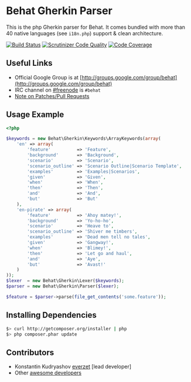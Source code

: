 Behat Gherkin Parser
====================

This is the php Gherkin parser for Behat. It comes bundled with more than 40 native languages
(see `i18n.php`) support & clean architecture.

[![Build Status](https://travis-ci.org/Behat/Gherkin.svg?branch=master)](https://travis-ci.org/Behat/Gherkin)
[![Scrutinizer Code Quality](https://scrutinizer-ci.com/g/Behat/Gherkin/badges/quality-score.png?s=04d9d0237c89f4c45a94ba5304234db861dfd036)](https://scrutinizer-ci.com/g/Behat/Gherkin/)
[![Code Coverage](https://scrutinizer-ci.com/g/Behat/Gherkin/badges/coverage.png?s=204ca44800469d295b73d18c91011cb9d2dc99fc)](https://scrutinizer-ci.com/g/Behat/Gherkin/)

Useful Links
------------

- Official Google Group is at [http://groups.google.com/group/behat](http://groups.google.com/group/behat)
- IRC channel on [#freenode](http://freenode.net/) is `#behat`
- [Note on Patches/Pull Requests](CONTRIBUTING.md)

Usage Example
-------------

``` php
<?php

$keywords = new Behat\Gherkin\Keywords\ArrayKeywords(array(
    'en' => array(
        'feature'          => 'Feature',
        'background'       => 'Background',
        'scenario'         => 'Scenario',
        'scenario_outline' => 'Scenario Outline|Scenario Template',
        'examples'         => 'Examples|Scenarios',
        'given'            => 'Given',
        'when'             => 'When',
        'then'             => 'Then',
        'and'              => 'And',
        'but'              => 'But'
    ),
    'en-pirate' => array(
        'feature'          => 'Ahoy matey!',
        'background'       => 'Yo-ho-ho',
        'scenario'         => 'Heave to',
        'scenario_outline' => 'Shiver me timbers',
        'examples'         => 'Dead men tell no tales',
        'given'            => 'Gangway!',
        'when'             => 'Blimey!',
        'then'             => 'Let go and haul',
        'and'              => 'Aye',
        'but'              => 'Avast!'
    )
));
$lexer  = new Behat\Gherkin\Lexer($keywords);
$parser = new Behat\Gherkin\Parser($lexer);

$feature = $parser->parse(file_get_contents('some.feature'));
```

Installing Dependencies
-----------------------

``` bash
$> curl http://getcomposer.org/installer | php
$> php composer.phar update
```

Contributors
------------

* Konstantin Kudryashov [everzet](http://github.com/everzet) [lead developer]
* Other [awesome developers](https://github.com/Behat/Gherkin/graphs/contributors)
